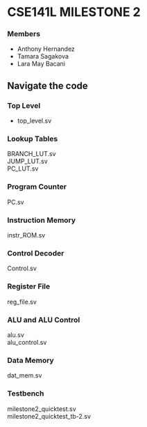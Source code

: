 # CSE141L MILESTONE 2

### Members
* Anthony Hernandez
* Tamara Sagakova
* Lara May Bacani

## Navigate the code

### Top Level
* top_level.sv

### Lookup Tables
BRANCH_LUT.sv  
JUMP_LUT.sv  
PC_LUT.sv

### Program Counter
PC.sv

### Instruction Memory
instr_ROM.sv

### Control Decoder
Control.sv

### Register File
reg_file.sv

### ALU and ALU Control
alu.sv  
alu_control.sv

### Data Memory
dat_mem.sv

### Testbench
milestone2_quicktest.sv  
milestone2_quicktest_tb-2.sv


